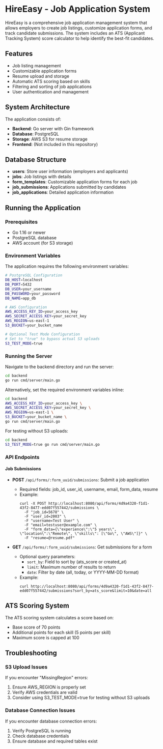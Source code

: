 # HireEasy - Job Application System

HireEasy is a comprehensive job application management system that allows employers to create job listings, customize application forms, and track candidate submissions. The system includes an ATS (Applicant Tracking System) score calculator to help identify the best-fit candidates.

## Features

- Job listing management
- Customizable application forms
- Resume upload and storage
- Automatic ATS scoring based on skills
- Filtering and sorting of job applications
- User authentication and management

## System Architecture

The application consists of:

- **Backend**: Go server with Gin framework
- **Database**: PostgreSQL
- **Storage**: AWS S3 for resume storage
- **Frontend**: (Not included in this repository)

## Database Structure

- **users**: Store user information (employers and applicants)
- **jobs**: Job listings with details
- **form_templates**: Customizable application forms for each job
- **job_submissions**: Applications submitted by candidates
- **job_applications**: Detailed application information

## Running the Application

### Prerequisites

- Go 1.16 or newer
- PostgreSQL database
- AWS account (for S3 storage)

### Environment Variables

The application requires the following environment variables:

```bash
# PostgreSQL Configuration
DB_HOST=localhost
DB_PORT=5432
DB_USER=your_username
DB_PASSWORD=your_password
DB_NAME=app_db

# AWS Configuration
AWS_ACCESS_KEY_ID=your_access_key
AWS_SECRET_ACCESS_KEY=your_secret_key
AWS_REGION=us-east-1
S3_BUCKET=your_bucket_name

# Optional Test Mode Configuration
# Set to "true" to bypass actual S3 uploads
S3_TEST_MODE=true
```

### Running the Server

Navigate to the backend directory and run the server:

```bash
cd backend
go run cmd/server/main.go
```

Alternatively, set the required environment variables inline:

```bash
cd backend
AWS_ACCESS_KEY_ID=your_access_key \
AWS_SECRET_ACCESS_KEY=your_secret_key \
AWS_REGION=us-east-1 \
S3_BUCKET=your_bucket_name \
go run cmd/server/main.go
```

For testing without S3 uploads:

```bash
cd backend
S3_TEST_MODE=true go run cmd/server/main.go
```

### API Endpoints

#### Job Submissions

- **POST** `/api/forms/:form_uuid/submissions`: Submit a job application
  - Required fields: job_id, user_id, username, email, form_data, resume
  - Example:
    ```
    curl -X POST http://localhost:8080/api/forms/4d9a4320-f1d1-43f2-8477-edd07f557442/submissions \
      -F "job_id=5678" \
      -F "user_id=2003" \
      -F "username=Test User" \
      -F "email=testuser@example.com" \
      -F "form_data={\"experience\":\"5 years\", \"location\":\"Remote\", \"skills\": [\"Go\", \"AWS\"]}" \
      -F "resume=@resume.pdf"
    ```

- **GET** `/api/forms/:form_uuid/submissions`: Get submissions for a form
  - Optional query parameters:
    - `sort_by`: Field to sort by (ats_score or created_at)
    - `limit`: Maximum number of results to return
    - `date`: Filter by date (all, today, or YYYY-MM-DD format)
  - Example:
    ```
    curl http://localhost:8080/api/forms/4d9a4320-f1d1-43f2-8477-edd07f557442/submissions?sort_by=ats_score&limit=10&date=all
    ```

## ATS Scoring System

The ATS scoring system calculates a score based on:
- Base score of 70 points
- Additional points for each skill (5 points per skill)
- Maximum score is capped at 100

## Troubleshooting

### S3 Upload Issues

If you encounter "MissingRegion" errors:
1. Ensure AWS_REGION is properly set
2. Verify AWS credentials are valid
3. Consider using S3_TEST_MODE=true for testing without S3 uploads

### Database Connection Issues

If you encounter database connection errors:
1. Verify PostgreSQL is running
2. Check database credentials
3. Ensure database and required tables exist
